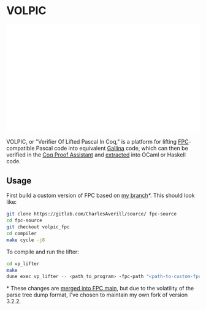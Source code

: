 # VOLPIC

![logo_black.png](media/logo_white.png)

VOLPIC, or "Verifier Of Lifted Pascal In Coq," is a platform for lifting 
[FPC](https://www.freepascal.org/)-compatible Pascal code into equivalent 
[Gallina](https://coq.inria.fr/doc/v8.9/refman/language/gallina-specification-language.html)
code, which can then be verified in the [Coq Proof Assistant](https://coq.inria.fr/) 
and [extracted](https://coq.inria.fr/doc/v8.9/refman/addendum/extraction.html)
into OCaml or Haskell code.

## Usage

First build a custom version of FPC based on [my branch](https://gitlab.com/CharlesAverill/source/-/tree/volpic_fpc)*. This should look like:

```bash
git clone https://gitlab.com/CharlesAverill/source/ fpc-source
cd fpc-source
git checkout volpic_fpc
cd compiler
make cycle -j8
```

To compile and run the lifter:

```bash
cd vp_lifter
make
dune exec vp_lifter -- <path_to_program> -fpc-path "<path-to-custom-fpc-source>/compiler/ppcx64" -fpc-args "-Fu<path-to-custom-fpc-source>/rtl/units/x86_64-linux/"
```

\* These changes are [merged into FPC main](https://gitlab.com/freepascal.org/fpc/source/-/merge_requests/567),
but due to the volatility of the parse tree dump format, I've
chosen to maintain my own fork of version 3.2.2.
